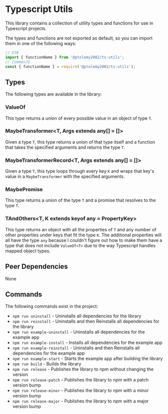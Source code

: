 # Typescript Utils
This library contains a collection of utility types and functions for use in Typescript projects.

The types and functions are not exported as default, so you can import them in one of the following ways:
```javascript
// ES6
import { functionName } from '@ptolemy2002/ts-utils';
// CommonJS
const { functionName } = require('@ptolemy2002/ts-utils');
```

## Types
The following types are available in the library:

### ValueOf<T>
This type returns a union of every possible value in an object of type `T`.

### MaybeTransformer<T, Args extends any[] = []>
Given a type `T`, this type returns a union of that type itself and a function that takes the specified arguments and returns the type `T`.

### MaybeTransformerRecord<T, Args extends any[] = []>
Given a type `T`, this type loops through every key `K` and wraps that key's value in a `MaybeTransformer` with the specified arguments.

### MaybePromise<T>
This type returns a union of the type `T` and a promise that resolves to the type `T`.

### TAndOthers<T, K extends keyof any = PropertyKey>
This type returns an object with all the properties of `T` and any number of other properties under keys that fit the type `K`. The additional properties will all have the type `any` because I couldn't figure out how to make them have a type that does not include `ValueOf<T>` due to the way Typescript handles mapped object types.

## Peer Dependencies
None

## Commands
The following commands exist in the project:

- `npm run uninstall` - Uninstalls all dependencies for the library
- `npm run reinstall` - Uninstalls and then Reinstalls all dependencies for the library
- `npm run example-uninstall` - Uninstalls all dependencies for the example app
- `npm run example-install` - Installs all dependencies for the example app
- `npm run example-reinstall` - Uninstalls and then Reinstalls all dependencies for the example app
- `npm run example-start` - Starts the example app after building the library
- `npm run build` - Builds the library
- `npm run release` - Publishes the library to npm without changing the version
- `npm run release-patch` - Publishes the library to npm with a patch version bump
- `npm run release-minor` - Publishes the library to npm with a minor version bump
- `npm run release-major` - Publishes the library to npm with a major version bump